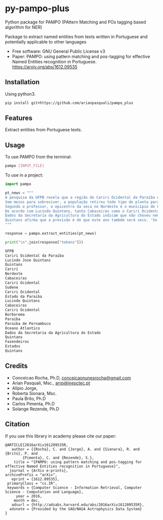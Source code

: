 # py-pampo-plus
Python package for PAMPO (PAttern Matching and POs tagging based algorithm for NER)

Package to extract named entities from texts written in Portuguese and potentially applicable to other languages

* Free software: GNU General Public License v3
* Paper: PAMPO: using pattern matching and pos-tagging for effective Named Entities recognition in Portuguese.
https://arxiv.org/abs/1612.09535

## Installation
Using python3.
```sh
pip install git+https://github.com/arianpasquali/pampo_plus
```

## Features
Extract entities from Portuguese texts.

## Usage

To use PAMPO from the terminal:
```sh
pampo [INPUT_FILE]
```

To use in a project:

```python
import pampo

pt_news = """
A pesquisa da UFPB revela que a região do Cariri Ocidental da Paraíba está em avançado estágio de desertificação por causa da seca. Segundo o professor Lucindo José Quintans, 46, a vegetação nativa está se extinguindo em consequência da seca.
Sem meios para sobreviver, a população retirou todo tipo de planta para usar na alimentação. Agora, os habitantes estão destruindo a vegetação seca para fazer carvão e ter alguma fonte de renda. Quintans afirma que seriam necessários de 20 a 30 anos para o Cariri se recuperar do processo de desertificação.
Segundo o professor, o epicentro da seca no Nordeste é o município de Cabaceiras, a leste do Cariri Ocidental, cuja média pluviométrica anual é de 250 mm, de acordo com dados da Sudene. Nos 12 municípios do Cariri Ocidental, a média de chuvas varia, em anos normais, de 250 mm a 410 mm. No Estado da Paraíba, a média é de 900 mm.
De acordo com Lucindo Quintans, tanto Cabaceiras como o Cariri Ocidental ficam entre o planalto da Borborema, na Paraíba, e as serras que separam a Paraíba de Pernambuco. Segundo ele, essa configuração geográfica faz com que as correntes de ar do Oceano Atlântico passem por cima da região e afastem as chuvas.
Dados da Secretaria da Agricultura do Estado indicam que não choveu nem 50 mm na região em 1993. Quintans estima que a seca dizimou mais de 80% do rebanho bovino da região. Fazendeiros e trabalhadores rurais informam que o gado bovino foi vendido a outros Estados a preços abaixo dos de mercado para não morrer por falta de pasto e água.
Quintans afirma que a previsão é de que este ano também será seco. 'Se a seca se prolongar em 1994 e 1995, todos os animais serão extintos e metade da população deixará a região', afirmou.
"""

response = pampo.extract_entities(pt_news)

print("\n".join(response["tokens"]))

UFPB
Cariri Ocidental da Paraiba
Lucindo Jose Quintans
Quintans
Cariri
Nordeste
Cabaceiras
Cariri Ocidental
Sudene
Cariri Ocidental
Estado da Paraiba
Lucindo Quintans
Cabaceiras
Cariri Ocidental
Borborema
Paraiba
Paraiba de Pernambuco
Oceano Atlantico
Dados da Secretaria da Agricultura do Estado
Quintans
Fazendeiros
Estados
Quintans
```

## Credits
- Conceicao Rocha, Ph.D, conceicaonunesrocha@gmail.com
- Arian Pasquali, Msc., arrp@inesctec.pt
- Alípio Jorge,
- Roberta Sionara, Msc.
- Paula Brito, Ph.D
- Carlos Pimenta, Ph.D
- Solange Rezende, Ph.D

## Citation
If you use this library in academy please cite our paper:

	@ARTICLE{2016arXiv161209535R,
	   author = {{Rocha}, C. and {Jorge}, A. and {Sionara}, R. and {Brito}, P. and
	        {Pimenta}, C. and {Rezende}, S.},
	    title = "{PAMPO: using pattern matching and pos-tagging for effective Named Entities recognition in Portuguese}",
	  journal = {ArXiv e-prints},
	archivePrefix = "arXiv",
	   eprint = {1612.09535},
	 primaryClass = "cs.IR",
	 keywords = {Computer Science - Information Retrieval, Computer Science - Computation and Language},
	     year = 2016,
	    month = dec,
	   adsurl = {http://adsabs.harvard.edu/abs/2016arXiv161209535R},
	  adsnote = {Provided by the SAO/NASA Astrophysics Data System}
	}	
